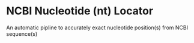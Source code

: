 # NCBI Nucleotide (nt) Locator
An automatic pipline to accurately exact nucleotide position(s) from NCBI sequence(s)
